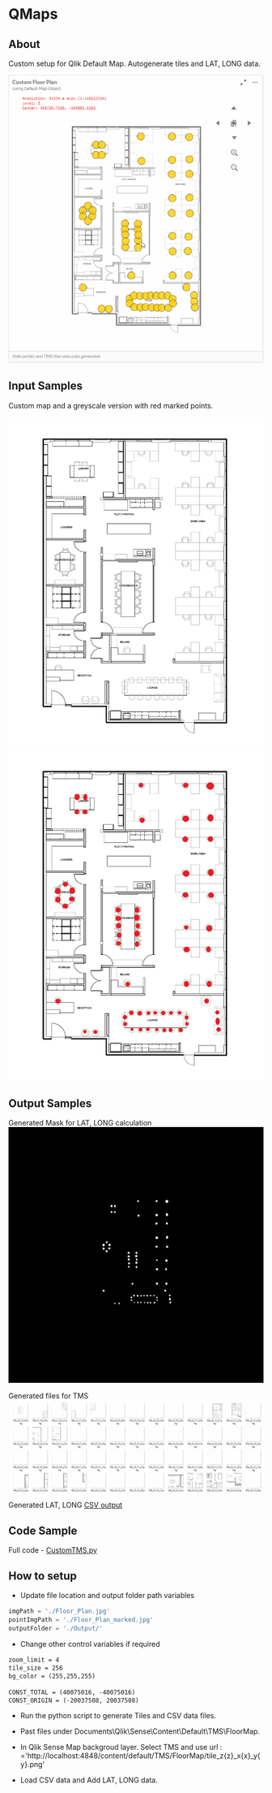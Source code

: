 # QMaps
## About
Custom setup for Qlik Default Map.
Autogenerate tiles and LAT, LONG data.

![Floor Plan](doc/FloorPlan/FloorPlan.gif)

## Input Samples
Custom map and a greyscale version with red marked points. 

![Custom Map](doc/FloorPlan/FloorPlan.jpg)
![marked Map](doc/FloorPlan/FloorPlan_marked.jpg)

## Output Samples

Generated Mask for LAT, LONG calculation
![Generated Mask](doc/FloorPlan/GeneratedMask.png) 

Generated files for TMS
![TMS tiles](doc/FloorPlan/GeneratedTiles.gif)

Generated LAT, LONG
[CSV output](output.csv)

## Code Sample

Full code - [CustomTMS.py](CustomTMS.py)

## How to setup

* Update  file location and output folder path variables

```python
imgPath = './Floor_Plan.jpg'
pointImgPath = './Floor_Plan_marked.jpg'
outputFolder = './Output/'
```
* Change other control variables if required
```
zoom_limit = 4
tile_size = 256
bg_color = (255,255,255)

CONST_TOTAL = (40075016, -40075016)
CONST_ORIGIN = (-20037508, 20037508)
```

* Run the python script to generate Tiles and CSV data files.

* Past files under Documents\Qlik\Sense\Content\Default\TMS\FloorMap.

* In Qlik Sense Map backgroud layer. Select TMS and use url : ='http://localhost:4848/content/default/TMS/FloorMap/tile_z{z}_x{x}_y{y}.png'

* Load CSV data and Add LAT, LONG data.




